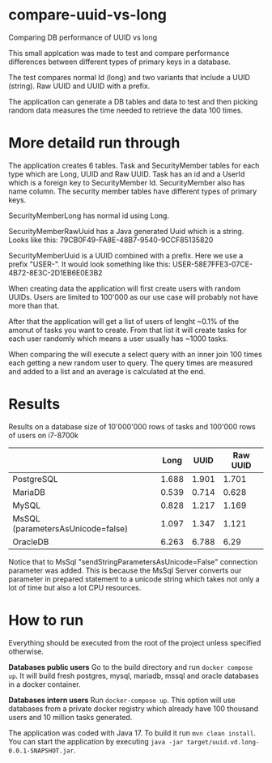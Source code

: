 # compare-uuid-vs-long

Comparing DB performance of UUID vs long

This small applcation was made to test and compare performance differences between different 
types of primary keys in a database. 

The test compares normal Id (long) and two variants that include a UUID (string).
Raw UUID and UUID with a prefix.

The application can generate a DB tables and data to test and then picking random data measures the
time needed to retrieve the data 100 times.

# More detaild run through

The application creates 6 tables. Task and SecurityMember tables for each type which are Long, UUID and Raw UUID.
Task has an id and a UserId which is a foreign key to SecurityMember Id. SecurityMember also has name column.
The security member tables have different types of primary keys.

SecurityMemberLong has normal id using Long.

SecurityMemberRawUuid has a Java generated Uuid which is a string. Looks like this: 79CB0F49-FA8E-48B7-9540-9CCF85135820

SecurityMemberUuid is a UUID combined with a prefix. Here we use a prefix "USER-". 
It would look something like this:
USER-58E7FFE3-07CE-4B72-8E3C-2D1EB6E0E3B2

When creating data the application will first create users with random UUIDs.
Users are limited to 100'000 as our use case will probably not have more than that.

After that the application will get a list of users of lenght ~0.1% of the amonut of tasks you want to create.
From that list it will create tasks for each user randomly which means a user usually has ~1000 tasks.

When comparing the will execute a select query with an inner join 100 times each getting a new random user to query.
The query times are measured and added to a list and an average is calculated at the end.

# Results

Results on a database size of 10'000'000 rows of tasks and 100'000 rows of users on i7-8700k

|                                   | Long  | UUID  | Raw UUID |
|-----------------------------------|-------|-------|----------|
| PostgreSQL                        | 1.688 | 1.901 | 1.701    |
| MariaDB                           | 0.539 | 0.714 | 0.628    |
| MySQL                             | 0.828 | 1.217 | 1.169    |
| MsSQL (parametersAsUnicode=false) | 1.097 | 1.347 | 1.121    |
| OracleDB                          | 6.263 | 6.788 | 6.29     |


Notice that to MsSql "sendStringParametersAsUnicode=False" connection parameter was added.
This is because the MsSql Server converts our parameter in prepared statement to a unicode string which takes
not only a lot of time but also a lot CPU resources.


# How to run

Everything should be executed from the root of the project unless specified otherwise.

**Databases public users**
Go to the build directory and run `docker compose up`.
It will build fresh postgres, mysql, mariadb, mssql and oracle databases in a docker container.

**Databases intern users**
Run `docker-compose up`.
This option will use databases from a private docker registry which already have 100 thousand users and 10 million tasks generated.

The application was coded with Java 17. To build it run `mvn clean install`.
You can start the application by executing `java -jar target/uuid.vd.long-0.0.1-SNAPSHOT.jar`.
